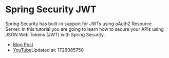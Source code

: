 # Spring Security JWT

Spring Security has built-in support for JWTs using oAuth2 Resource Server. In this tutorial you are going to learn how to secure your APIs using JSON Web Tokens (JWT) with Spring Security.

- [Blog Post](https://www.danvega.dev/blog/2022/09/06/spring-security-jwt/)
- [YouTube](https://youtu.be/KYNR5js2cXE)Updated at: 1726085750
